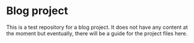 # Blog project

This is a test repository for a blog project. It does not have any content at the moment but eventually, there will be a guide for the project files here.

